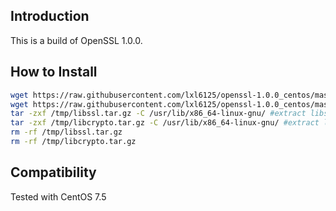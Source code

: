 ## Introduction
This is a build of OpenSSL 1.0.0.

## How to Install
```bash
wget https://raw.githubusercontent.com/lxl6125/openssl-1.0.0_centos/master/libssl.so.1.0.0.tar.gz -O /tmp/libssl.tar.gz #download libssl
wget https://raw.githubusercontent.com/lxl6125/openssl-1.0.0_centos/master/libcrypto.so.1.0.0.tar.gz -O /tmp/libcrypto.tar.gz #download libcrypto
tar -zxf /tmp/libssl.tar.gz -C /usr/lib/x86_64-linux-gnu/ #extract libssl
tar -zxf /tmp/libcrypto.tar.gz -C /usr/lib/x86_64-linux-gnu/ #extract libcrypto
rm -rf /tmp/libssl.tar.gz
rm -rf /tmp/libcrypto.tar.gz
```
## Compatibility
Tested with CentOS 7.5
